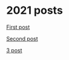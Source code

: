 # 2021 posts

[First post](./first.md)

[Second post](./second.md)

[3 post](./access-update-production.md)
